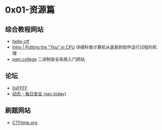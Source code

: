 # 0x01-资源篇

## 综合教程网站

- [hello-ctf](https://hello-ctf.com/)
- [Intro | Putting the "You" in CPU](https://cpu.land/)    详细科普计算机从底层到软件运行过程的机理
- [pwn.college](https://pwn.college/)      二进制安全系统入门网站

## 论坛

- [0xFFFF](https://0xffff.one/)
- [动态 - 每日安全 (sec.today)](https://sec.today/pulses/)

## 刷题网站

- [CTFtime.org ](https://ctftime.org/)